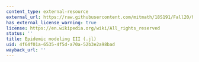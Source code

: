 ```yaml
---
content_type: external-resource
external_url: https://raw.githubusercontent.com/mitmath/18S191/Fall20/homework/homework6/hw6.jl
has_external_license_warning: true
license: https://en.wikipedia.org/wiki/All_rights_reserved
status: ''
title: Epidemic modeling III (.jl)
uid: 4f64f01a-6535-4f5d-a70a-52b3e2a98bad
wayback_url: ''
---
```

